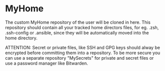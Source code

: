 # MyHome
The custom MyHome repository of the user will be cloned in here. This repository should contain all your tracked home directors files, for eg. .zsh, .ssh-config or .ansible, since they will be automatically moved into the home directory.

ATTENTION: Secret or private files, like SSH and GPG keys should alway be encrypted before committing them into a repository. To be more secure you can use a separate repository "MySecrets" for private and secret files or use a password manager like Bitwarden.